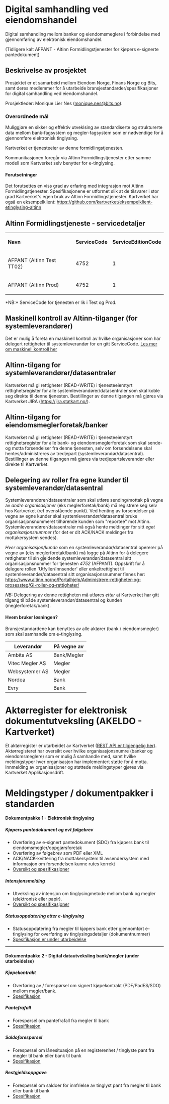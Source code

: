 # Digital samhandling ved eiendomshandel 
Digital samhandling mellom banker og eiendomsmeglere i forbindelse med gjennomføring av elektronisk eiendomshandel.


(Tidligere kalt AFPANT - Altinn Formidlingstjenester for kjøpers e-signerte pantedokument)

## Beskrivelse av prosjektet
Prosjektet er et samarbeid mellom Eiendom Norge, Finans Norge og Bits, samt deres medlemmer for å utarbeide bransjestandarder/spesifikasjoner for digital samhandling ved eiendomshandel.

Prosjektleder: Monique Lier Nes (monique.nes@bits.no).

### Overordnede mål
Muliggjøre en sikker og effektiv utveklsing av standardiserte og strukturerte data mellom bank-fagsystem og megler-fagsystem som er nødvendige for å gjennomføre elektronisk tinglysing.

Kartverket er tjenesteeier av denne formidlingstjenesten.

Kommunikasjonen foregår via Altinn Formidlingstjenester etter samme modell som Kartverket selv benytter for e-tinglysing.


#### Forutsetninger
Det forutsettes en viss grad av erfaring med integrasjon mot Altinn Formidlingstjenester. Spesifikasjonene er utformet slik at de tilsvarer i stor grad Kartverket's egen bruk av Altinn Formidlingstjenester.
Kartverket har også en eksempelklient: https://github.com/kartverket/eksempelklient-etinglysing-altinn

## Altinn Formidlingstjeneste - servicedetaljer
<table>
	<tbody>
		<tr>
			<td><p><strong>Navn</strong></p></td>
			<td><p><strong>ServiceCode</strong></p></td>
			<td><p><strong>ServiceEditionCode</strong></p></td>
		</tr>
		<tr>
			<td><p>AFPANT (Altinn Test TT02)</p></td>
			<td><p>4752</p></td>
			<td><p>1</p></td>
		</tr>
		<tr>
			<td><p>AFPANT (Altinn Prod)</p></td>
			<td><p>4752</p></td>
			<td><p>1</p></td>
		</tr>
	</tbody>
</table>
*NB:* ServiceCode for tjenesten er lik i Test og Prod.

## Maskinell kontroll av Altinn-tilganger (for systemleverandører)
Det er mulig å foreta en maskinell kontroll av hvilke organisasjoner som har delegert rettigheter til systemleverandør for en gitt ServiceCode. 
[Les mer om maskinell kontroll her](altinn-maskinell-kontroll.md)

## Altinn-tilgang for systemleverandører/datasentraler
Kartverket må gi rettigheter (READ+WRITE) i tjenesteeierstyrt rettighetsregister for alle systemleverandører/datasentraler som skal koble seg direkte til denne tjenesten.
Bestillinger av denne tilgangen må gjøres via Kartverket JIRA (https://jira.statkart.no/).

## Altinn-tilgang for eiendomsmeglerforetak/banker
Kartverket må gi rettigheter (READ+WRITE) i tjenesteeierstyrt rettighetsregister for alle bank- og eiendomsmeglerforetak som skal sende- og motta forsendelser fra denne tjenesten, selv om forsendelsene skal hentes/administreres av tredjepart (systemleverandør/datasentral).
Bestillinger av denne tilgangen må gjøres via tredjepartsleverandør eller direkte til Kartverket.

## Delegering av roller fra egne kunder til systemleverandør/datasentral
Systemleverandører/datasentraler som skal utføre sending/mottak på vegne av *andre organisasjoner* (eks meglerforetak/bank) må registrere seg selv hos Kartverket (ref ovenstående punkt).
Ved henting av forsendelser på vegne av egne kunder skal systemleverandør/datasentral bruke organisasjonsnummeret tilhørende kunden som "reportee" mot Altinn.
Systemleverandører/datasentraler må også hente meldinger for sitt *eget organisasjonsnummer* (for det er dit ACK/NACK meldinger fra mottakersystem sendes). 

*Hver organisasjon/kunde* som en systemleverandør/datasentral opererer på vegne av (eks meglerforetak/bank) må logge på Altinn for å delegere rettigheter til sin gjeldende systemleverandør/datasentral sitt organisasjonsnummer for tjenesten *4752* (AFPANT).
Oppskrift for å delegere rollen 'Utfyller/Innsender' eller enkeltrettighet til systemleverandør/datasentral sitt organisasjonsnummer finnes her: https://www.altinn.no/no/Portalhjelp/Administrere-rettigheter-og-prosessteg/Gi-roller-og-rettigheter/

*NB:* Delegering av denne rettigheten må utføres _etter_ at Kartverket har gitt tilgang til både systemleverandør/datasentral og kunden (meglerforetak/bank).

#### Hvem bruker løsningen?
Bransjestandardene kan benyttes av alle aktører (bank / eiendomsmegler) som skal samhandle om e-tinglysing. 

Leverandør | På vegne av
---------- | -----------
Ambita AS | Bank/Megler
Vitec Megler AS | Megler
Websystemer AS | Megler
Nordea | Bank
Evry | Bank


# Aktørregister for elektronisk dokumentutveksling (AKELDO - Kartverket)
Et aktørregister er utarbeidet av Kartverket ([REST API er tilgjengelig her](https://www.grunnbok.no/akeldo/aktoer)). Aktørregisteret har oversikt over hvilke organisasjonsnumre (banker og eiendomsmeglere) som er mulig å samhandle med, samt hvilke meldingstyper hver organisasjon har implementert støtte for å motta. 
Innmelding av organisasjoner og støttede meldingstyper gjøres via Kartverket Applikasjonsdrift.

# Meldingstyper / dokumentpakker i standarden
 
#### Dokumentpakke 1 - Elektronisk tinglysing
##### Kjøpers pantedokument og evt følgebrev
* Overføring av e-signert pantedokument (SDO) fra kjøpers bank til eiendomsmegler/oppgjørsforetak 
* Overføring av følgebrev som PDF eller XML 
* ACK/NACK-kvittering fra mottakersystem til avsendersystem med informasjon om forsendelsen kunne rutes korrekt
* [Oversikt og spesifikasjoner](spesifikasjoner/afpant/afpant-kjøperspantedokument/readme.md)

##### Intensjonsmelding
* Utveksling av intensjon om tinglysingmetode mellom bank og megler (elektronisk eller papir).
* [Oversikt og spesifikasjoner](spesifikasjoner/afpant/afpant-intensjon/afpant-intensjon.md)


##### Statusoppdatering etter e-tinglysing
* Statusoppdatering fra megler til kjøpers bank etter gjennomført e-tinglysing for overføring av tinglysingsdetaljer (dokumentnummer)
* [Spesifikasjon er under utarbeidelse](https://github.com/bitsnorge/e-tinglysing-afpant/issues/3)

<hr>

#### Dokumentpakke 2 -  Digital datautveksling bank/megler (under utarbeidelse)
##### Kjøpekontrakt 
* Overføring av / forespørsel om signert kjøpekontrakt (PDF/PadES/SDO) mellom megler/bank.
* [Spesifikasjon](spesifikasjoner/afpant/afpant-kjoepekontrakt/kjoepekontrakt-0-1-0.md)
##### Pantefrafall
* Forespørsel om pantefrafall fra megler til bank
* [Spesifikasjon](https://github.com/bitsnorge/e-tinglysing-afpant/blob/master/spesifikasjoner/afpant/afpant-pantefrafall/afpant-pantefrafall.md)
##### Saldoforespørsel
* Forespørsel om lånesituasjon på en registerenhet / tinglyste pant fra megler til bank eller bank til bank
* [Spesifikasjon](https://github.com/bitsnorge/e-tinglysing-afpant/blob/master/spesifikasjoner/afpant/afpant-saldoforesp%C3%B8rsel/afpant-saldoforesp%C3%B8rsel.md)
##### Restgjeldsoppgave
* Forespørsel om saldoer for innfrielse av tinglyst pant fra megler til bank eller bank til bank
* [Spesifikasjon](https://github.com/bitsnorge/e-tinglysing-afpant/blob/master/spesifikasjoner/afpant/afpant-restgjeldsoppgave/afpant-restgjeldsoppgave.md)


